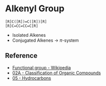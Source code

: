 # Alkenyl Group

````smiles
[R]C([R])=C([R])[R]
[R]C=CC=CC=C[R]
````

* Isolated Alkenes
* Conjugated Alkenes → $\pi$-system

## Reference

* [Functional group - Wikipedia](https://en.wikipedia.org/wiki/Functional_group)
* [02A - Classification of Organic Compounds](../../../../00%20-%20Summary/SCCH134%20-%20Organic%20Chemistry%20for%20Medical%20Science/02A%20-%20Classification%20of%20Organic%20Compounds.md)
* [05 - Hydrocarbons](../../../../00%20-%20Summary/SCCH134%20-%20Organic%20Chemistry%20for%20Medical%20Science/05%20-%20Hydrocarbons.md)

